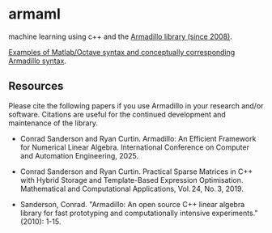# armaml
machine learning using c++ and the <a href="https://arma.sourceforge.net/">Armadillo library (since 2008)</a>.

<a href="https://arma.sourceforge.net/docs.html#syntax">Examples of Matlab/Octave syntax and conceptually corresponding Armadillo syntax</a>.


## Resources
Please cite the following papers if you use Armadillo in your research and/or software.
Citations are useful for the continued development and maintenance of the library.

* Conrad Sanderson and Ryan Curtin.
Armadillo: An Efficient Framework for Numerical Linear Algebra.
International Conference on Computer and Automation Engineering, 2025.

* Conrad Sanderson and Ryan Curtin.
Practical Sparse Matrices in C++ with Hybrid Storage and Template-Based Expression Optimisation.
Mathematical and Computational Applications, Vol. 24, No. 3, 2019.

* Sanderson, Conrad. "Armadillo: An open source C++ linear algebra library for fast prototyping and computationally intensive experiments." (2010): 1-15.
